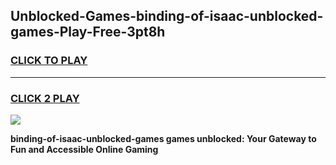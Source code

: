 
## Unblocked-Games-binding-of-isaac-unblocked-games-Play-Free-3pt8h
<h3>
<a href="https://premium76.site?title=binding-of-isaac-unblocked-games&ref=15A">CLICK TO PLAY</a></h3>
<hr>

<h3>
<a href="https://premium76.site?title=binding-of-isaac-unblocked-games&ref=15A">CLICK 2 PLAY</a>
  
</h3>

<a href="https://premium76.site?title=binding-of-isaac-unblocked-games&ref=15A"><img src="https://clearcache.store/games.png"></a>


**binding-of-isaac-unblocked-games games unblocked: Your Gateway to Fun and Accessible Online Gaming**
